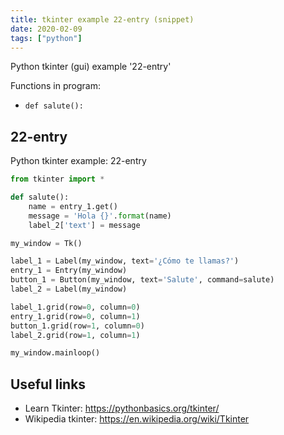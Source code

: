 ```yaml
---
title: tkinter example 22-entry (snippet)
date: 2020-02-09
tags: ["python"]
---
```

Python tkinter (gui) example '22-entry'

Functions in program: 
* `def salute():`

## 22-entry

Python tkinter example: 22-entry

```python
from tkinter import *

def salute():
    name = entry_1.get()
    message = 'Hola {}'.format(name)
    label_2['text'] = message

my_window = Tk()

label_1 = Label(my_window, text='¿Cómo te llamas?')
entry_1 = Entry(my_window)
button_1 = Button(my_window, text='Salute', command=salute)
label_2 = Label(my_window)

label_1.grid(row=0, column=0)
entry_1.grid(row=0, column=1)
button_1.grid(row=1, column=0)
label_2.grid(row=1, column=1)

my_window.mainloop()


```

## Useful links

- Learn Tkinter: https://pythonbasics.org/tkinter/
- Wikipedia tkinter: https://en.wikipedia.org/wiki/Tkinter
